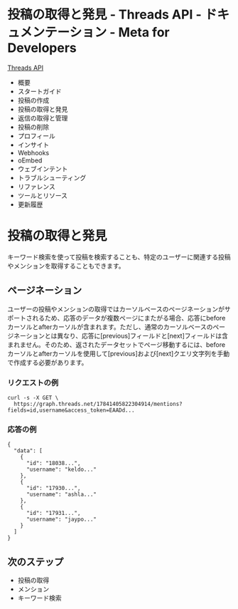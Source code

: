 # 投稿の取得と発見 - Threads API - ドキュメンテーション - Meta for Developers

[Threads API](/docs/threads)
- 概要
- スタートガイド
- 投稿の作成
- 投稿の取得と発見
- 返信の取得と管理
- 投稿の削除
- プロフィール
- インサイト
- Webhooks
- oEmbed
- ウェブインテント
- トラブルシューティング
- リファレンス
- ツールとリソース
- 更新履歴


# 投稿の取得と発見


キーワード検索を使って投稿を検索することも、特定のユーザーに関連する投稿やメンションを取得することもできます。


## ページネーション


ユーザーの投稿やメンションの取得ではカーソルベースのページネーションがサポートされるため、応答のデータが複数ページにまたがる場合、応答にbeforeカーソルとafterカーソルが含まれます。ただし、通常のカーソルベースのページネーションとは異なり、応答に[previous]フィールドと[next]フィールドは含まれません。そのため、返されたデータセットでページ移動するには、beforeカーソルとafterカーソルを使用して[previous]および[next]クエリ文字列を手動で作成する必要があります。


### リクエストの例


```
curl -s -X GET \
  https://graph.threads.net/17841405822304914/mentions?fields=id,username&access_token=EAADd...
```


### 応答の例


```
{
  "data": [
    {
      "id": "18038...",
      "username": "keldo..."
    },
    {
      "id": "17930...",
      "username": "ashla..."
    },
    {
      "id": "17931...",
      "username": "jaypo..."
    }
  ]
}
```


## 次のステップ


- 投稿の取得
- メンション
- キーワード検索

````````